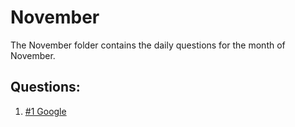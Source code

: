 # November

The November folder contains the daily questions for the month of November.

## Questions:

1. [#1 Google](https://DSA-n-DEV.github.io/Daily-Questions/Daily%20Questions/November/#1%20Google)
